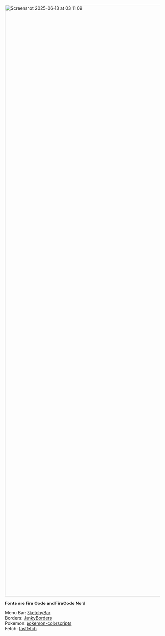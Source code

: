 <img width="1920" alt="Screenshot 2025-06-13 at 03 11 09" src="https://github.com/user-attachments/assets/6ba9426e-7e1f-49e0-a161-cd8baafa9354" />


**Fonts are Fira Code and FiraCode Nerd**

Menu Bar: [SketchyBar](https://github.com/FelixKratz/SketchyBar) \
Borders: [JankyBorders](https://github.com/FelixKratz/JankyBorders) \
Pokemon: [pokemon-colorscripts](https://gitlab.com/phoneybadger/pokemon-colorscripts) \
Fetch: [fastfetch](https://github.com/fastfetch-cli/fastfetch)
